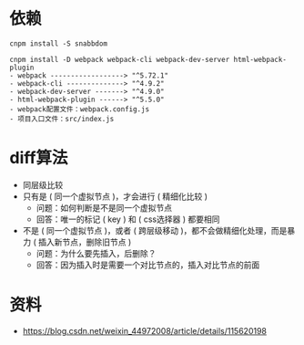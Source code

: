 # 依赖
```
cnpm install -S snabbdom

cnpm install -D webpack webpack-cli webpack-dev-server html-webpack-plugin
- webpack ------------------> "^5.72.1"
- webpack-cli --------------> "^4.9.2"
- webpack-dev-server -------> "^4.9.0"
- html-webpack-plugin ------> "^5.5.0"
- webpack配置文件：webpack.config.js
- 项目入口文件：src/index.js
```


# diff算法
- 同层级比较
- 只有是 ( 同一个虚拟节点 )，才会进行 ( 精细化比较 )
  - 问题：如何判断是不是同一个虚拟节点
  - 回答：唯一的标记 ( key ) 和 ( css选择器 ) 都要相同
- 不是 ( 同一个虚拟节点 )，或者 ( 跨层级移动 )，都不会做精细化处理，而是暴力 ( 插入新节点，删除旧节点 )
  - 问题：为什么要先插入，后删除？
  - 回答：因为插入时是需要一个对比节点的，插入对比节点的前面


# 资料

- https://blog.csdn.net/weixin_44972008/article/details/115620198

